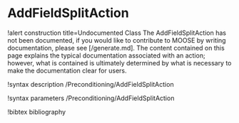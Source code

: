 <!-- MOOSE Documentation Stub: Remove this when content is added. -->

# AddFieldSplitAction

!alert construction title=Undocumented Class
The AddFieldSplitAction has not been documented, if you would like to contribute to MOOSE by writing
documentation, please see [/generate.md]. The content contained on this page explains the typical
documentation associated with an action; however, what is contained is ultimately determined by what
is necessary to make the documentation clear for users.

!syntax description /Preconditioning/AddFieldSplitAction

!syntax parameters /Preconditioning/AddFieldSplitAction

!bibtex bibliography
